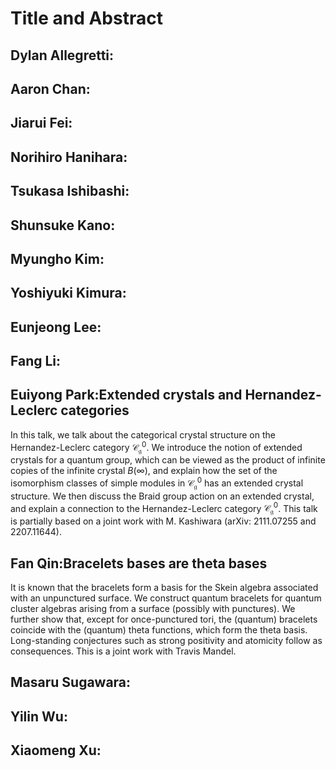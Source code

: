 <script type="text/x-mathjax-config">MathJax.Hub.Config({tex2jax:{inlineMath:[['\$','\$'],['\\(','\\)']],processEscapes:true},CommonHTML: {matchFontHeight:false}});</script>
<script type="text/javascript" async src="https://cdnjs.cloudflare.com/ajax/libs/mathjax/2.7.1/MathJax.js?config=TeX-MML-AM_CHTML"></script>

# Title and Abstract

## Dylan Allegretti:

## Aaron Chan:

## Jiarui Fei:

## Norihiro Hanihara:

## Tsukasa Ishibashi:

## Shunsuke Kano:

## Myungho Kim:

## Yoshiyuki Kimura:

## Eunjeong Lee:

## Fang Li:

## Euiyong Park:Extended crystals and Hernandez-Leclerc categories
In this talk, we talk about the categorical crystal structure on the Hernandez-Leclerc category $\mathscr{C}_{\mathfrak{g}}^0$. We introduce the notion of extended crystals for a quantum group, which can be viewed as the product of infinite copies of the infinite crystal $B(\infty)$, and explain how the set of the isomorphism classes of simple modules in $\mathscr{C}_{\mathfrak{g}}^0$ has an extended crystal structure. We then discuss the Braid group action on an extended crystal, and explain a connection to the Hernandez-Leclerc category $\mathscr{C}_{\mathfrak{g}}^0$. This talk is partially based on a joint work with M. Kashiwara (arXiv: 2111.07255 and 2207.11644).

## Fan Qin:Bracelets bases are theta bases
It is known that the bracelets form a basis for the Skein algebra associated with an unpunctured surface. We construct quantum bracelets for quantum cluster algebras arising from a surface (possibly with punctures). We further show that, except for once-punctured tori, the (quantum) bracelets coincide with the (quantum) theta functions, which form the theta basis. Long-standing conjectures such as strong positivity and atomicity follow as consequences. This is a joint work with Travis Mandel.

## Masaru Sugawara:

## Yilin Wu:

## Xiaomeng Xu: